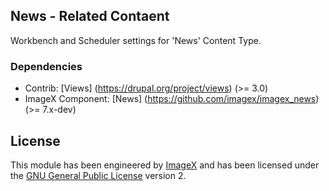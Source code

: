## News - Related Contaent

Workbench and Scheduler settings for 'News' Content Type.

### Dependencies

* Contrib: [Views] (https://drupal.org/project/views) (>= 3.0)
* ImageX Component: [News] (https://github.com/imagex/imagex_news) (>= 7.x-dev)

## License

This module has been engineered by [ImageX](http://www.imagexmedia.com) and has been licensed under the [GNU General Public License](http://www.gnu.org/licenses/gpl-2.0.html) version 2.

